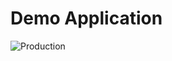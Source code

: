 # Demo Application


![Production](https://github.com/jholtan/demoapp/actions/workflows/deploy.yaml/badge.svg)
